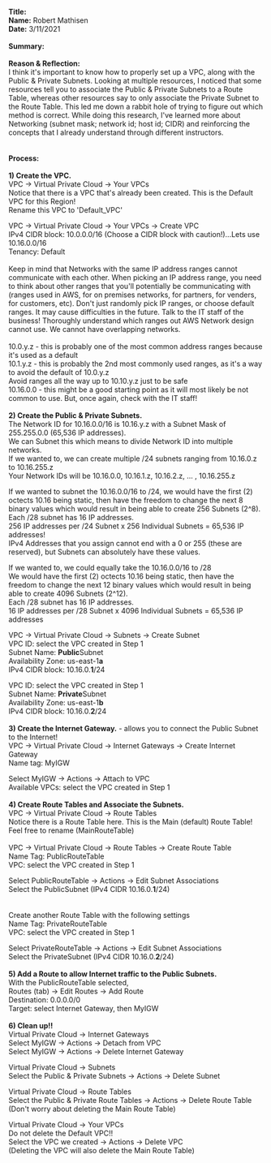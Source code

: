**Title:** \
**Name:** Robert Mathisen\
**Date:** 3/11/2021 \
\
**Summary:** \
<br/>
**Reason & Reflection:** \
I think it's important to know how to properly set up a VPC, along with the Public & Private Subnets. Looking at multiple resources, I noticed that some resources tell you to associate the Public & Private Subnets to a Route Table, whereas other resources say to only associate the Private Subnet to the Route Table. This led me down a rabbit hole of trying to figure out which method is correct. While doing this research, I've learned more about Networking (subnet mask; network id; host id; CIDR) and reinforcing the concepts that I already understand through different instructors. 
<br/>
\
\
**Process:** <br/>
\
**1) Create the VPC.** <br/>
VPC → Virtual Private Cloud → Your VPCs \
Notice that there is a VPC that's already been created. This is the Default VPC for this Region! \
Rename this VPC to 'Default_VPC'

VPC → Virtual Private Cloud → Your VPCs → Create VPC \
IPv4 CIDR block: 10.0.0.0/16 (Choose a CIDR block with caution!)...Lets use 10.16.0.0/16 \
Tenancy: Default \
\
Keep in mind that Networks with the same IP address ranges cannot communicate with each other. When picking an IP address range, you need to think about other ranges that you'll potentially be communicating with (ranges used in AWS, for on premises networks, for partners, for venders, for customers, etc). Don't just randomly pick IP ranges, or choose default ranges. It may cause difficulties in the future. Talk to the IT staff of the business! Thoroughly understand which ranges out AWS Network design cannot use. We cannot have overlapping networks. \
\
10.0.y.z - this is probably one of the most common address ranges because it's used as a default \
10.1.y.z - this is probably the 2nd most commonly used ranges, as it's a way to avoid the default of 10.0.y.z \
Avoid ranges all the way up to 10.10.y.z just to be safe \
10.16.0.0 - this might be a good starting point as it will most likely be not common to use. But, once again, check with the IT staff!
\
\
**2) Create the Public & Private Subnets.** <br/>
The Network ID for 10.16.0.0/16 is 10.16.y.z with a Subnet Mask of 255.255.0.0 (65,536 IP addresses). \
We can Subnet this which means to divide Network ID into multiple networks. \
If we wanted to, we can create multiple /24 subnets ranging from 10.16.0.z to 10.16.255.z \
Your Network IDs will be 10.16.0.0, 10.16.1.z, 10.16.2.z, ... , 10.16.255.z 

If we wanted to subnet the 10.16.0.0/16 to /24,
we would have the first (2) octects 10.16 being static, then have the freedom to change the next 8 binary values which would result in being able to create 256 Subnets (2^8). <br/> Each /28 subnet has 16 IP addresses. \
256 IP addresses per /24 Subnet x 256 Individual Subnets = 65,536 IP addresses! \
IPv4 Addresses that you assign cannot end with a 0 or 255 (these are reserved), but Subnets can absolutely have these values.

If we wanted to, we could equally take the 10.16.0.0/16 to /28 \
We would have the first (2) octects 10.16 being static, then have the freedom to change the next 12 binary values which would result in being able to create 4096 Subnets (2^12). <br/> Each /28 subnet has 16 IP addresses. \
16 IP addresses per /28 Subnet x 4096 Individual Subnets = 65,536 IP addresses


VPC → Virtual Private Cloud → Subnets → Create Subnet\
VPC ID: select the VPC created in Step 1 \
Subnet Name: **Public**Subnet \
Availability Zone: us-east-1**a** \
IPv4 CIDR block: 10.16.0.**1**/24

VPC ID: select the VPC created in Step 1 \
Subnet Name: **Private**Subnet \
Availability Zone: us-east-1**b** \
IPv4 CIDR block: 10.16.0.**2**/24
\
\
**3) Create the Internet Gateway.** - allows you to connect the Public Subnet to the Internet! <br/>
VPC → Virtual Private Cloud → Internet Gateways → Create Internet Gateway\
Name tag: MyIGW 

Select MyIGW → Actions → Attach to VPC \
Available VPCs: select the VPC created in Step 1
\
\
**4) Create Route Tables and Associate the Subnets.** <br/>
VPC → Virtual Private Cloud → Route Tables \
Notice there is a Route Table here. This is the Main (default) Route Table! \
Feel free to rename (MainRouteTable)
\
\
VPC → Virtual Private Cloud → Route Tables → Create Route Table \
Name Tag: PublicRouteTable \
VPC: select the VPC created in Step 1

Select PublicRouteTable → Actions → Edit Subnet Associations \
Select the PublicSubnet (IPv4 CIDR 10.16.0.**1**/24)
\
\
\
Create another Route Table with the following settings \
Name Tag: PrivateRouteTable \
VPC: select the VPC created in Step 1

Select PrivateRouteTable → Actions → Edit Subnet Associations \
Select the PrivateSubnet (IPv4 CIDR 10.16.0.**2**/24)
\
\
**5) Add a Route to allow Internet traffic to the Public Subnets.** <br/>
With the PublicRouteTable selected, \
Routes (tab) → Edit Routes → Add Route\
Destination: 0.0.0.0/0 \
Target: select Internet Gateway, then MyIGW
\
\
**6) Clean up!!** <br/>
Virtual Private Cloud → Internet Gateways \
Select MyIGW → Actions → Detach from VPC \
Select MyIGW → Actions → Delete Internet Gateway

Virtual Private Cloud → Subnets \
Select the Public & Private Subnets → Actions → Delete Subnet

Virtual Private Cloud → Route Tables \
Select the Public & Private Route Tables → Actions → Delete Route Table \
(Don't worry about deleting the Main Route Table)

Virtual Private Cloud → Your VPCs \
Do not delete the Default VPC!! \
Select the VPC we created → Actions → Delete VPC \
(Deleting the VPC will also delete the Main Route Table)
